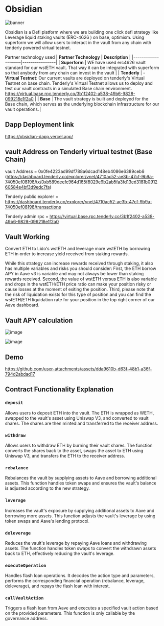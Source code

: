 # Obsidian
![banner](https://github.com/user-attachments/assets/540b1fc9-7df9-42d8-ab8a-193c14f65328)

Obsidian is a Defi platform where we are building one click defi strategy like Leverage liquid staking vaults (ERC-4626 ) on base, optimism. Using superform we will allow users to interact in the vault from any chain with tenderly powered virtual testnet.

Partner technology used 
| **Partner Technology** | **Description** |
|---------------------|-----------------|
| **Superform**       | WE have used erc4626 vault standard for our wstETH vault. That way it can be integrated with superform so that anybody from any chain can invest in the vault  |
| **Tenderly**        | - **Virtual Testnet**: Our current vaults are deployed on tenderly's Virtual Testnet on base chain.  Tenderly's Virtual Testnet allows us to deploy and test our vault contracts in a simulated Base chain environment. https://virtual.base.rpc.tenderly.co/3b1f2402-a538-49b6-9828-099218e1f2a0 |
| **Base**            | The vault strategy is built and deployed for the Base chain, which serves as the underlying blockchain infrastructure for our vault operations. |



## Dapp Deployment link
https://obsidian-dapp.vercel.app/

## vault Address on Tenderly virtual testnet (Base Chain)
vault Address = 0x0fe4223ad99df788a6dcad148eb4086e6389ceb6  
(https://dashboard.tenderly.co/explorer/vnet/4710ac52-ae3b-47cf-9b9a-74050ef08198/tx/0xb589deefc964d165f8029e9b2ab5fa3fd13ed3181b091260584e4bf3d9edc7fa)

Tenderly public explorer = https://dashboard.tenderly.co/explorer/vnet/4710ac52-ae3b-47cf-9b9a-74050ef08198/transactions

Tenderly admin rpc = https://virtual.base.rpc.tenderly.co/3b1f2402-a538-49b6-9828-099218e1f2a0

## Vault Working
Convert ETH to Lido's wstETH and leverage more wstETH by borrowing ETH in order to increase yield received from staking rewards.

While this strategy can increase rewards received through staking, it also has multiple variables and risks you should consider: First, the ETH borrow APY in Aave v3 is variable and may not always be lower than staking rewards received. Second, the value of wstETH versus ETH is also variable and drops in the wstETH/ETH price ratio can make your position risky or cause losses at the moment of exiting the position. Third, please note that the risk of liquidation exists for this type of position and you can find the wstETH/ETH liquidation rate for your position in the top right corner of our Aave dashboard.

## Vault APY calculation
![image](https://github.com/user-attachments/assets/b7f3bd25-30ca-44c4-8a44-b7e9244d8c5c)

![image](https://github.com/user-attachments/assets/cb4378cd-c15a-45ef-b3e8-23eb8da7afa7)


## Demo


https://github.com/user-attachments/assets/dda9610b-d63f-48b1-a36f-794d2abdad17



## Contract Functionality Explanation


### `deposit`

Allows users to deposit ETH into the vault. The ETH is wrapped as WETH, swapped to the vault's asset using Uniswap V3, and converted to vault shares. The shares are then minted and transferred to the receiver address.

### `withdraw`

Allows users to withdraw ETH by burning their vault shares. The function converts the shares back to the asset, swaps the asset to ETH using Uniswap V3, and transfers the ETH to the receiver address.

### `rebalance`

Rebalances the vault by supplying assets to Aave and borrowing additional assets. This function handles token swaps and ensures the vault's balance is adjusted according to the new strategy.

### `leverage`

Increases the vault's exposure by supplying additional assets to Aave and borrowing more assets. This function adjusts the vault's leverage by using token swaps and Aave's lending protocol.

### `deleverage`

Reduces the vault's leverage by repaying Aave loans and withdrawing assets. The function handles token swaps to convert the withdrawn assets back to ETH, effectively reducing the vault's leverage.

### `executeOperation`

Handles flash loan operations. It decodes the action type and parameters, performs the corresponding financial operation (rebalance, leverage, deleverage), and repays the flash loan with interest.

### `callVaultAction`

Triggers a flash loan from Aave and executes a specified vault action based on the provided parameters. This function is only callable by the governance address.
